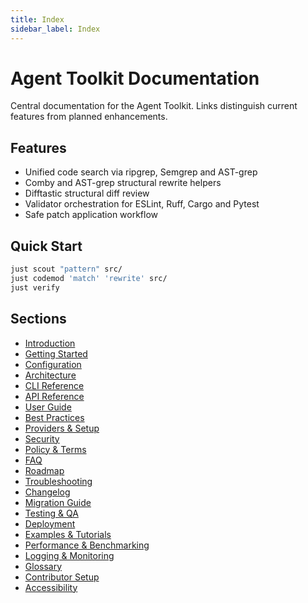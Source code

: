 ```yaml
---
title: Index
sidebar_label: Index
---
```


# Agent Toolkit Documentation

Central documentation for the Agent Toolkit. Links distinguish current features from planned enhancements.

## Features
- Unified code search via ripgrep, Semgrep and AST-grep
- Comby and AST-grep structural rewrite helpers
- Difftastic structural diff review
- Validator orchestration for ESLint, Ruff, Cargo and Pytest
- Safe patch application workflow

## Quick Start
```bash
just scout "pattern" src/
just codemod 'match' 'rewrite' src/
just verify
```

## Sections
- [Introduction](introduction.md)
- [Getting Started](getting-started.md)
- [Configuration](configuration.md)
- [Architecture](architecture.md)
- [CLI Reference](cli-reference.md)
- [API Reference](api-reference.md)
- [User Guide](user-guide.md)
- [Best Practices](best-practices.md)
- [Providers & Setup](providers-setup.md)
- [Security](security.md)
- [Policy & Terms](policy-terms.md)
- [FAQ](faq.md)
- [Roadmap](roadmap.md)
- [Troubleshooting](troubleshooting.md)
- [Changelog](changelog.md)
- [Migration Guide](migration-guide.md)
- [Testing & QA](testing-qa.md)
- [Deployment](deployment.md)
- [Examples & Tutorials](examples.md)
- [Performance & Benchmarking](performance.md)
- [Logging & Monitoring](logging-monitoring.md)
- [Glossary](glossary.md)
- [Contributor Setup](contributor-setup.md)
- [Accessibility](accessibility.md)
